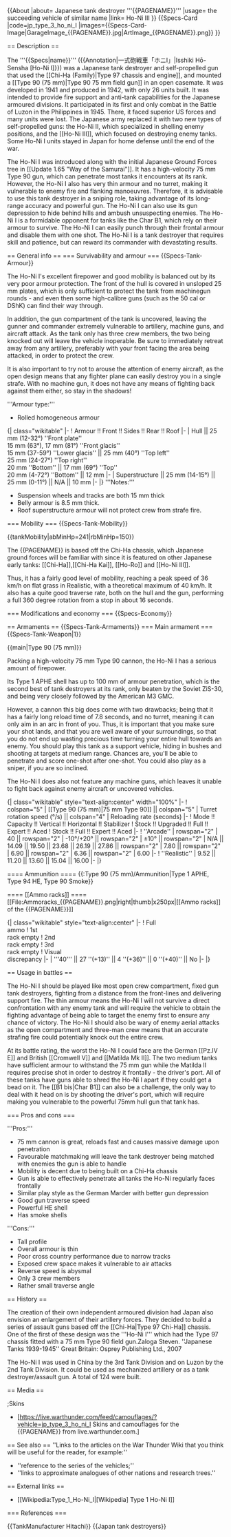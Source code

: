 {{About
|about= Japanese tank destroyer '''{{PAGENAME}}'''
|usage= the succeeding vehicle of similar name
|link= Ho-Ni III
}}
{{Specs-Card
|code=jp_type_3_ho_ni_I
|images={{Specs-Card-Image|GarageImage_{{PAGENAME}}.jpg|ArtImage_{{PAGENAME}}.png}}
}}

== Description ==
<!-- ''In the description, the first part should be about the history of the creation and combat usage of the vehicle, as well as its key features. In the second part, tell the reader about the ground vehicle in the game. Insert a screenshot of the vehicle, so that if the novice player does not remember the vehicle by name, he will immediately understand what kind of vehicle the article is talking about.'' -->
The '''{{Specs|name}}''' ({{Annotation|一式砲戦車「ホニI」|Isshiki Hō-Sensha [Ho-Ni I]}}) was a Japanese tank destroyer and self-propelled gun that used the [[Chi-Ha (Family)|Type 97 chassis and engine]], and mounted a [[Type 90 (75 mm)|Type 90 75 mm field gun]] in an open casemate. It was developed in 1941 and produced in 1942, with only 26 units built. It was intended to provide fire support and anti-tank capabilities for the Japanese armoured divisions. It participated in its first and only combat in the Battle of Luzon in the Philippines in 1945. There, it faced superior US forces and many units were lost. The Japanese army replaced it with two new types of self-propelled guns: the Ho-Ni II, which specialized in shelling enemy positions, and the [[Ho-Ni III]], which focused on destroying enemy tanks. Some Ho-Ni I units stayed in Japan for home defense until the end of the war.

The Ho-Ni I was introduced along with the initial Japanese Ground Forces tree in [[Update 1.65 "Way of the Samurai"]]. It has a high-velocity 75 mm Type 90 gun, which can penetrate most tanks it encounters at its rank. However, the Ho-Ni I also has very thin armour and no turret, making it vulnerable to enemy fire and flanking manoeuvres. Therefore, it is advisable to use this tank destroyer in a sniping role, taking advantage of its long-range accuracy and powerful gun. The Ho-Ni I can also use its gun depression to hide behind hills and ambush unsuspecting enemies. The Ho-Ni I is a formidable opponent for tanks like the Char B1, which rely on their armour to survive. The Ho-Ni I can easily punch through their frontal armour and disable them with one shot. The Ho-Ni I is a tank destroyer that requires skill and patience, but can reward its commander with devastating results.

== General info ==
=== Survivability and armour ===
{{Specs-Tank-Armour}}
<!-- ''Describe armour protection. Note the most well protected and key weak areas. Appreciate the layout of modules as well as the number and location of crew members. Is the level of armour protection sufficient, is the placement of modules helpful for survival in combat? If necessary use a visual template to indicate the most secure and weak zones of the armour.'' -->
The Ho-Ni I's excellent firepower and good mobility is balanced out by its very poor armour protection. The front of the hull is covered in unsloped 25 mm plates, which is only sufficient to protect the tank from machinegun rounds - and even then some high-calibre guns (such as the 50 cal or DShK) can find their way through.

In addition, the gun compartment of the tank is uncovered, leaving the gunner and commander extremely vulnerable to artillery, machine guns, and aircraft attack. As the tank only has three crew members, the two being knocked out will leave the vehicle inoperable. Be sure to immediately retreat away from any artillery, preferably with your front facing the area being attacked, in order to protect the crew.

It is also important to try not to arouse the attention of enemy aircraft, as the open design means that any fighter plane can easily destroy you in a single strafe. With no machine gun, it does not have any means of fighting back against them either, so stay in the shadows!

'''Armour type:'''

* Rolled homogeneous armour

{| class="wikitable"
|-
! Armour !! Front !! Sides !! Rear !! Roof
|-
| Hull || 25 mm (12-32°) ''Front plate'' <br> 15 mm (63°), 17 mm (81°) ''Front glacis'' <br> 15 mm (37-59°) ''Lower glacis'' || 25 mm (40°) ''Top left'' <br> 25 mm (24-27°) ''Top right'' <br> 20 mm ''Bottom'' || 17 mm (69°) ''Top'' <br> 20 mm (4-72°) ''Bottom'' || 12 mm
|-
| Superstructure || 25 mm (14-15°) || 25 mm (0-11°) || N/A || 10 mm
|-
|}
'''Notes:'''

* Suspension wheels and tracks are both 15 mm thick
* Belly armour is 8.5 mm thick.
* Roof superstructure armour will not protect crew from strafe fire.

=== Mobility ===
{{Specs-Tank-Mobility}}
<!-- ''Write about the mobility of the ground vehicle. Estimate the specific power and manoeuvrability, as well as the maximum speed forwards and backwards.'' -->

{{tankMobility|abMinHp=241|rbMinHp=150}}

The {{PAGENAME}} is based off the Chi-Ha chassis, which Japanese ground forces will be familiar with since it is featured on other Japanese early tanks: [[Chi-Ha]],[[Chi-Ha Kai]], [[Ho-Ro]] and [[Ho-Ni III]].

Thus, it has a fairly good level of mobility, reaching a peak speed of 36 km/h on flat grass in Realistic, with a theoretical maximum of 40 km/h. It also has a quite good traverse rate, both on the hull and the gun, performing a full 360 degree rotation from a stop in about 16 seconds.

=== Modifications and economy ===
{{Specs-Economy}}

== Armaments ==
{{Specs-Tank-Armaments}}
=== Main armament ===
{{Specs-Tank-Weapon|1}}
<!-- ''Give the reader information about the characteristics of the main gun. Assess its effectiveness in a battle based on the reloading speed, ballistics and the power of shells. Do not forget about the flexibility of the fire, that is how quickly the cannon can be aimed at the target, open fire on it and aim at another enemy. Add a link to the main article on the gun: <code><nowiki>{{main|Name of the weapon}}</nowiki></code>. Describe in general terms the ammunition available for the main gun. Give advice on how to use them and how to fill the ammunition storage.'' -->
{{main|Type 90 (75 mm)}}

Packing a high-velocity 75 mm Type 90 cannon, the Ho-Ni I has a serious amount of firepower.

Its Type 1 APHE shell has up to 100 mm of armour penetration, which is the second best of tank destroyers at its rank, only beaten by the Soviet ZiS-30, and being very closely followed by the American M3 GMC.

However, a cannon this big does come with two drawbacks; being that it has a fairly long reload time of 7.8 seconds, and no turret, meaning it can only aim in an arc in front of you. Thus, it is important that you make sure your shot lands, and that you are well aware of your surroundings, so that you do not end up wasting precious time turning your entire hull towards an enemy. You should play this tank as a support vehicle, hiding in bushes and shooting at targets at medium range. Chances are, you'll be able to penetrate and score one-shot after one-shot. You could also play as a sniper, if you are so inclined.

The Ho-Ni I does also not feature any machine guns, which leaves it unable to fight back against enemy aircraft or uncovered vehicles.

{| class="wikitable" style="text-align:center" width="100%"
|-
! colspan="5" | [[Type 90 (75 mm)|75 mm Type 90]] || colspan="5" | Turret rotation speed (°/s) || colspan="4" | Reloading rate (seconds)
|-
! Mode !! Capacity !! Vertical !! Horizontal !! Stabilizer
! Stock !! Upgraded !! Full !! Expert !! Aced
! Stock !! Full !! Expert !! Aced
|-
! ''Arcade''
| rowspan="2" | 40 || rowspan="2" | -10°/+20° || rowspan="2" | ±10° || rowspan="2" | N/A || 14.09 || 19.50 || 23.68 || 26.19 || 27.86 || rowspan="2" | 7.80 || rowspan="2" | 6.90 || rowspan="2" | 6.36 || rowspan="2" | 6.00
|-
! ''Realistic''
| 9.52 || 11.20 || 13.60 || 15.04 || 16.00
|-
|}

==== Ammunition ====
{{:Type 90 (75 mm)/Ammunition|Type 1 APHE, Type 94 HE, Type 90 Smoke}}

==== [[Ammo racks]] ====
[[File:Ammoracks_{{PAGENAME}}.png|right|thumb|x250px|[[Ammo racks]] of the {{PAGENAME}}]]
<!-- '''Last updated: 1.101.0.53''' -->
{| class="wikitable" style="text-align:center"
|-
! Full<br>ammo
! 1st<br>rack empty
! 2nd<br>rack empty
! 3rd<br>rack empty
! Visual<br>discrepancy
|-
| '''40''' || 27&nbsp;''(+13)'' || 4&nbsp;''(+36)'' || 0&nbsp;''(+40)'' || No
|-
|}

== Usage in battles ==
<!-- ''Describe the tactics of playing in the vehicle, the features of using vehicles in the team and advice on tactics. Refrain from creating a "guide" - do not impose a single point of view but instead give the reader food for thought. Describe the most dangerous enemies and give recommendations on fighting them. If necessary, note the specifics of the game in different modes (AB, RB, SB).'' -->
The Ho-Ni I should be played like most open crew compartment, fixed gun tank destroyers, fighting from a distance from the front-lines and delivering support fire. The thin armour means the Ho-Ni I will not survive a direct confrontation with any enemy tank and will require the vehicle to obtain the fighting advantage of being able to target the enemy first to ensure any chance of victory. The Ho-Ni I should also be wary of enemy aerial attacks as the open compartment and three-man crew means that an accurate strafing fire could potentially knock out the entire crew.

At its battle rating, the worst the Ho-Ni I could face are the German [[Pz.IV E]] and British [[Cromwell V]] and [[Matilda Mk II]]. The two medium tanks have sufficient armour to withstand the 75 mm gun while the Matilda II requires precise shot in order to destroy it frontally - the driver's port. All of these tanks have guns able to shred the Ho-Ni I apart if they could get a bead on it. The [[B1 bis|Char B1]] can also be a challenge, the only way to deal with it head on is by shooting the driver's port, which will require making you vulnerable to the powerful 75mm hull gun that tank has.

=== Pros and cons ===
<!-- ''Summarise and briefly evaluate the vehicle in terms of its characteristics and combat effectiveness. Mark its pros and cons in a bulleted list. Try not to use more than 6 points for each of the characteristics. Avoid using categorical definitions such as "bad", "good" and the like - use substitutions with softer forms such as "inadequate" and "effective".'' -->

'''Pros:'''

* 75 mm cannon is great, reloads fast and causes massive damage upon penetration
* Favourable matchmaking will leave the tank destroyer being matched with enemies the gun is able to handle
* Mobility is decent due to being built on a Chi-Ha chassis
* Gun is able to effectively penetrate all tanks the Ho-Ni regularly faces frontally
* Similar play style as the German Marder with better gun depression
* Good gun traverse speed
* Powerful HE shell
* Has smoke shells

'''Cons:'''

* Tall profile
* Overall armour is thin
* Poor cross country performance due to narrow tracks
* Exposed crew space makes it vulnerable to air attacks
* Reverse speed is abysmal
* Only 3 crew members
* Rather small traverse angle

== History ==
<!-- ''Describe the history of the creation and combat usage of the vehicle in more detail than in the introduction. If the historical reference turns out to be too long, take it to a separate article, taking a link to the article about the vehicle and adding a block "/History" (example: <nowiki>https://wiki.warthunder.com/(Vehicle-name)/History</nowiki>) and add a link to it here using the <code>main</code> template. Be sure to reference text and sources by using <code><nowiki><ref></ref></nowiki></code>, as well as adding them at the end of the article with <code><nowiki><references /></nowiki></code>. This section may also include the vehicle's dev blog entry (if applicable) and the in-game encyclopedia description (under <code><nowiki>=== In-game description ===</nowiki></code>, also if applicable).'' -->
The creation of their own independent armoured division had Japan also envision an enlargement of their artillery forces. They decided to build a series of assault guns based off the [[Chi-Ha|Type 97 Chi-Ha]] chassis. One of the first of these design was the '''Ho-Ni I''' which had the Type 97 chassis fitted with a 75 mm Type 90 field gun.<ref name="ZalogaJapaneseTank">Zaloga Steven. ''Japanese Tanks 1939-1945'' Great Britain: Osprey Publishing Ltd., 2007</ref>

The Ho-Ni I was used in China by the 3rd Tank Division and on Luzon by the 2nd Tank Division. It could be used as mechanized artillery or as a tank destroyer/assault gun. A total of 124 were built.

== Media ==
<!-- ''Excellent additions to the article would be video guides, screenshots from the game, and photos.'' -->

;Skins

* [https://live.warthunder.com/feed/camouflages/?vehicle=jp_type_3_ho_ni_I Skins and camouflages for the {{PAGENAME}} from live.warthunder.com.]

== See also ==
''Links to the articles on the War Thunder Wiki that you think will be useful for the reader, for example:''

* ''reference to the series of the vehicles;''
* ''links to approximate analogues of other nations and research trees.''

== External links ==
<!-- ''Paste links to sources and external resources, such as:''
* ''topic on the official game forum;''
* ''other literature.'' -->

* [[Wikipedia:Type_1_Ho-Ni_I|[Wikipedia] Type 1 Ho-Ni I]]

=== References ===
<references />

{{TankManufacturer Hitachi}}
{{Japan tank destroyers}}